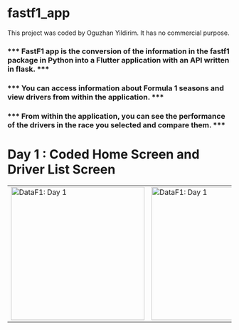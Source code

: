 # fastf1_app
This project was coded by Oguzhan Yildirim. It has no commercial purpose.


<h3> *** FastF1 app is the conversion of the information in the fastf1 package in Python into a Flutter application with an API written in flask. *** </h3>
<h3> *** You can access information about Formula 1 seasons and view drivers from within the application. *** </h3>
<h3> *** From within the application, you can see the performance of the drivers in the race you selected and compare them. *** </h3>



<h1> Day 1 : Coded Home Screen and Driver List Screen </h1>

<table style="width:100%">
  <tr>
    <td><img src="https://i.hizliresim.com/k1vp6kt.png" alt="DataF1: Day 1" width = "300"></td>
    <td><img src="https://i.hizliresim.com/jvb79so.png" alt="DataF1: Day 1" width = "300"></td>

  </tr>
</table>
